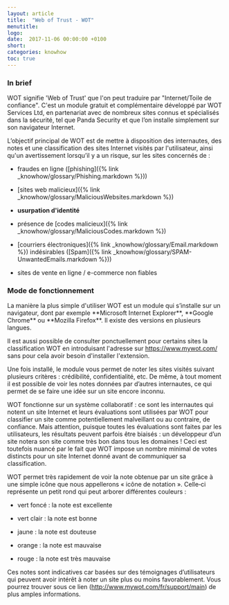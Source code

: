 ```yaml
---
layout: article
title:  "Web of Trust - WOT"
menutitle:
logo:
date:  2017-11-06 00:00:00 +0100
short:
categories: knowhow
toc: true
---
```


<h3 class="titre-page" id="in-brief">In brief</h3>
WOT signifie 'Web of Trust' que l'on peut traduire par "Internet/Toile de confiance". C'est un module gratuit et complémentaire développé par WOT Services Ltd, en partenariat avec de nombreux sites connus et spécialisés dans la sécurité, tel que Panda Security et que l’on installe simplement sur son navigateur Internet.

L’objectif principal de WOT est de mettre à disposition des internautes, des notes et une classification des sites Internet visités par l'utilisateur, ainsi qu'un avertissement lorsqu’il y a un risque, sur les sites concernés de :

- fraudes en ligne ([phishing]({% link _knowhow/glossary/Phishing.markdown %}))

- [sites web malicieux]({% link _knowhow/glossary/MaliciousWebsites.markdown %})

- **usurpation d'identité**

- présence de [codes malicieux]({% link _knowhow/glossary/MaliciousCodes.markdown %})

- [courriers électroniques]({% link _knowhow/glossary/Email.markdown %}) indésirables ([Spam]({% link _knowhow/glossary/SPAM-UnwantedEmails.markdown %}))

- sites de vente en ligne / e-commerce non fiables

<h3 class="titre-page" id="mode-de-fonctionnement">Mode de fonctionnement</h3>
La manière la plus simple d'utiliser WOT est un module qui s’installe sur un navigateur, dont par exemple **Microsoft Internet Explorer**, **Google Chrome** ou **Mozilla Firefox**. Il existe des versions en plusieurs langues.

Il est aussi possible de consulter ponctuellement pour certains sites la classification WOT en introduisant l'adresse sur https://www.mywot.com/  sans pour cela avoir besoin d'installer l'extension.

Une fois installé, le module vous permet de noter les sites visités suivant plusieurs critères : crédibilité, confidentialité, etc. De même, à tout moment il est possible de voir les notes données par d’autres internautes, ce qui permet de se faire une idée sur un site encore inconnu.

WOT fonctionne sur un système collaboratif : ce sont les internautes qui notent un site Internet et leurs évaluations sont utilisées par WOT pour classifier un site comme potentiellement malveillant ou au contraire, de confiance. Mais attention, puisque toutes les évaluations sont faites par les utilisateurs, les résultats peuvent parfois être biaisés : un développeur d’un site notera son site comme très bon dans tous les domaines ! Ceci est toutefois nuancé par le fait que WOT impose un nombre minimal de votes distincts pour un site Internet donné avant de communiquer sa classification.

WOT permet très rapidement de voir la note obtenue par un site grâce à une simple icône que nous appellerons « icône de notation ». Celle‐ci représente un petit rond qui peut arborer différentes couleurs :

- vert foncé : la note est excellente

- vert clair : la note est bonne

- jaune : la note est douteuse

- orange : la note est mauvaise

- rouge : la note est très mauvaise

Ces notes sont indicatives car basées sur des témoignages d’utilisateurs qui peuvent avoir intérêt à noter un site plus ou moins favorablement. Vous pourrez trouver sous ce lien (http://www.mywot.com/fr/support/main) de plus amples informations.